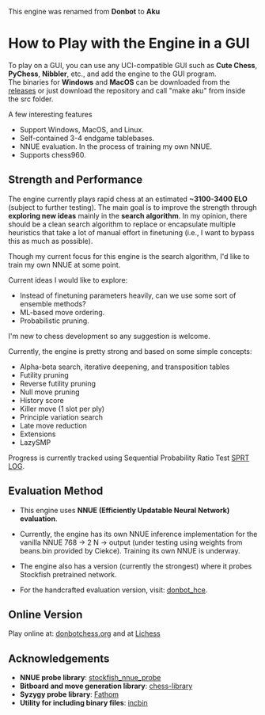 This engine was renamed from **Donbot** to **Aku**

# How to Play with the Engine in a GUI

To play on a GUI, you can use any UCI-compatible GUI such as **Cute Chess**, **PyChess**, **Nibbler**, etc., and add the engine to the GUI program.  
The binaries for **Windows** and **MacOS** can be downloaded from the [releases](https://github.com/hoavu-cs/donbot-chess-engine/releases/) or just download the repository and call "make aku" from inside the src folder.

A few interesting features
- Support Windows, MacOS, and Linux.
- Self-contained 3-4 endgame tablebases.
- NNUE evaluation. In the process of training my own NNUE.
- Supports chess960.

## Strength and Performance

The engine currently plays rapid chess at an estimated **~3100-3400 ELO** (subject to further testing). The main goal is to improve the strength through **exploring new ideas** mainly in the **search algorithm**. In my opinion, there should be a clean search algorithm to replace or encapsulate multiple heuristics that take a lot of manual effort in finetuning (i.e., I want to bypass this as much as possible).

Though my current focus for this engine is the search algorithm, I'd like to train my own NNUE at some point. 

Current ideas I would like to explore:
- Instead of finetuning parameters heavily, can we use some sort of ensemble methods?
- ML-based move ordering.
- Probabilistic pruning.

I'm new to chess development so any suggestion is welcome.

Currently, the engine is pretty strong and based on some simple concepts: 

- Alpha-beta search, iterative deepening, and transposition tables
- Futility pruning
- Reverse futility pruning
- Null move pruning
- History score 
- Killer move (1 slot per ply)
- Principle variation search
- Late move reduction
- Extensions
- LazySMP

Progress is currently tracked using Sequential Probability Ratio Test [SPRT LOG](https://github.com/hoavu-cs/aku-chess-engine/tree/main/sprt).

## Evaluation Method

- This engine uses **NNUE (Efficiently Updatable Neural Network) evaluation**.  

- Currently, the engine has its own NNUE inference implementation for the vanilla NNUE 768 -> 2 N -> output (under testing using weights from beans.bin provided by Ciekce). Training its own NNUE is underway.

- The engine also has a version (currently the strongest) where it probes Stockfish pretrained network.

- For the handcrafted evaluation version, visit: [donbot_hce](https://github.com/hoavu-cs/donbot_hce).

## Online Version

Play online at: [donbotchess.org](https://donbotchess.org/) and at [Lichess](https://lichess.org/@/AkuBot)

## Acknowledgements

- **NNUE probe library**: [stockfish_nnue_probe](https://github.com/VedantJoshi1409/stockfish_nnue_probe)
- **Bitboard and move generation library**: [chess-library](https://github.com/Disservin/chess-library)
- **Syzygy probe library**: [Fathom](https://github.com/jdart1/Fathom)
- **Utility for including binary files**: [incbin](https://github.com/graphitemaster/incbin)
